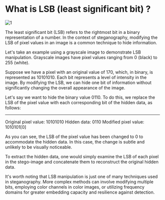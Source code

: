 # What is LSB (least significant bit) ?

![1](https://upload.wikimedia.org/wikipedia/commons/0/0c/LeastSignificantBitDemonstration.jpg)
  
The least significant bit (LSB) refers to the rightmost bit in a binary representation of a number. In the context of steganography, modifying the LSB of pixel values in an image is a common technique to hide information.

Let's take an example using a grayscale image to demonstrate LSB manipulation. Grayscale images have pixel values ranging from 0 (black) to 255 (white).

Suppose we have a pixel with an original value of 170, which, in binary, is represented as 10101010. Each bit represents a level of intensity in the image. By modifying the LSB, we can hide one bit of information without significantly changing the overall appearance of the image.

Let's say we want to hide the binary value 0110. To do this, we replace the LSB of the pixel value with each corresponding bit of the hidden data, as follows:

---

Original pixel value: 10101010 
Hidden data: 0110 
Modified pixel value: 1010101[0]

As you can see, the LSB of the pixel value has been changed to 0 to accommodate the hidden data. In this case, the change is subtle and unlikely to be visually noticeable.

To extract the hidden data, one would simply examine the LSB of each pixel in the stego-image and concatenate them to reconstruct the original hidden data.

It's worth noting that LSB manipulation is just one of many techniques used in steganography. More complex methods can involve modifying multiple bits, employing color channels in color images, or utilizing frequency domains for greater embedding capacity and resilience against detection.
